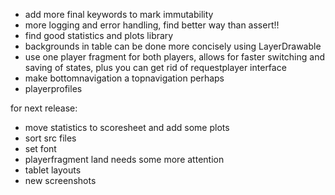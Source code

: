 - add more final keywords to mark immutability
- more logging and error handling, find better way than assert!!
- find good statistics and plots library
- backgrounds in table can be done more concisely using LayerDrawable
- use one player fragment for both players, allows for faster switching and saving of states, plus you can get rid of requestplayer interface
- make bottomnavigation a topnavigation perhaps
- playerprofiles


for next release:
- move statistics to scoresheet and add some plots
- sort src files
- set font
- playerfragment land needs some more attention
- tablet layouts
- new screenshots
